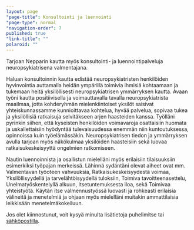 ```yaml
---
layout: page
"page-title": Konsultointi ja luennointi
"page-type": normal
"navigation-order": 7
published: true
"link-title": ""
polaroid: ""
---
```






Tarjoan Nepparin kautta myös konsultointi- ja luennointipalveluja neuropsykiatrisena valmentajana.

Haluan konsultoinnin kautta edistää neuropsykiatristen henkilöiden hyvinvointia auttamalla heidän ympärillä toimivia ihmisiä kohtaamaan ja tukemaan heitä yksilöllisesti neuropsykiatrisen ymmärryksen kautta. Avaan työni kautta positiivisella ja voimauttavalla tavalla neuropsykiatrista maailmaa, jotta kohderyhmän mielenkiintoiset yksilöt saisivat yhteiskunnassamme kunnioittavaa kohtelua, hyvää palvelua, sopivaa tukea ja yksilöllisiä ratkaisuja selvitäkseen arjen haasteiden kanssa. Työlläni pyrinkin siihen, että kyseisten henkilöiden voimavaroja osattaisiin huomata ja uskallettaisiin hyödyntää tulevaisuudessa enemmän niin kuntoutuksessa, opinnoissa kuin työelämässäkin. Neuropsykiatrisen tiedon ja ymmärryksen avulla tarjoan myös näkökulmaa yksilöiden haasteisiin sekä luovaa ratkaisukeskeisyyttä ongelmien ratkomiseen.

Nautin luennoinnista ja osallistun mielelläni myös erilaisiin tilaisuuksiin esimerkiksi työpajan merkeissä. Lähinnä sydäntäni olevat aiheet ovat mm. Valmentavan työoteen vahvuuksia, Ratkaisukeskeisyydestä voimaa, Yksilöllisyydellä ja tarvelähtöisyydellä tuloksiin, Toimiva tavoitteenasettelu, Unelmatyöskentelyllä alkuun, Itsetuntemuksesta iloa, sekä Toimivaa yhteistyötä. Käytän itse valmennustyössä luovasti ja rohkeasti erilaisia välineitä ja menetelmiä ja ohjaan myös mielelläni muitakin ammattilaisia leikkisään menetelmäkokeiluun.

Jos olet kiinnostunut, voit kysyä minulta lisätietoja puhelimitse tai [sähköpostilla](/ota-yhteytta).
